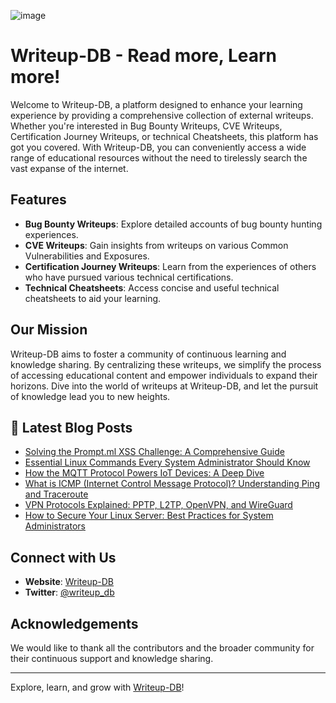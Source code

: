 ![image](https://github.com/Writeup-DB/.github/assets/26184236/5e941748-dde3-488a-abac-8aac1dfc8247)

# Writeup-DB -  Read more, Learn more!

Welcome to Writeup-DB, a platform designed to enhance your learning experience by providing a comprehensive collection of external writeups. Whether you're interested in Bug Bounty Writeups, CVE Writeups, Certification Journey Writeups, or technical Cheatsheets, this platform has got you covered. With Writeup-DB, you can conveniently access a wide range of educational resources without the need to tirelessly search the vast expanse of the internet.

## Features

- **Bug Bounty Writeups**: Explore detailed accounts of bug bounty hunting experiences.
- **CVE Writeups**: Gain insights from writeups on various Common Vulnerabilities and Exposures.
- **Certification Journey Writeups**: Learn from the experiences of others who have pursued various technical certifications.
- **Technical Cheatsheets**: Access concise and useful technical cheatsheets to aid your learning.

## Our Mission

Writeup-DB aims to foster a community of continuous learning and knowledge sharing. By centralizing these writeups, we simplify the process of accessing educational content and empower individuals to expand their horizons. Dive into the world of writeups at Writeup-DB, and let the pursuit of knowledge lead you to new heights.


## 📕 **Latest Blog Posts**
<!-- BLOG-POST-LIST:START -->
- [Solving the Prompt.ml XSS Challenge: A Comprehensive Guide](https://www.writeup-db.com/solving-the-prompt-ml-xss-challenge-a-comprehensive-guide/)
- [Essential Linux Commands Every System Administrator Should Know](https://www.writeup-db.com/essential-linux-commands-every-system-administrator-should-know/)
- [How the MQTT Protocol Powers IoT Devices: A Deep Dive](https://www.writeup-db.com/how-the-mqtt-protocol-powers-iot-devices-a-deep-dive/)
- [What is ICMP &lpar;Internet Control Message Protocol&rpar;? Understanding Ping and Traceroute](https://www.writeup-db.com/what-is-icmp-internet-control-message-protocol-understanding-ping-and-traceroute/)
- [VPN Protocols Explained: PPTP, L2TP, OpenVPN, and WireGuard](https://www.writeup-db.com/vpn-protocols-explained-pptp-l2tp-openvpn-and-wireguard/)
- [How to Secure Your Linux Server: Best Practices for System Administrators](https://www.writeup-db.com/how-to-secure-your-linux-server-best-practices-for-system-administrators/)
<!-- BLOG-POST-LIST:END -->

## Connect with Us

- **Website**: [Writeup-DB](https://writeup-db.com/)
- **Twitter**: [@writeup_db](https://twitter.com/writeup_db)

## Acknowledgements

We would like to thank all the contributors and the broader community for their continuous support and knowledge sharing.

---

Explore, learn, and grow with [Writeup-DB](https://writeup-db.com/)!
